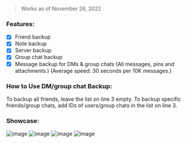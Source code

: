 > Works as of November 26, 2022

### Features:
- [x] Friend backup
- [x] Note backup
- [x] Server backup
- [x] Group chat backup
- [x] Message backup for DMs & group chats (All messages, pins and attachments.) (Average speed: 30 seconds per 10K messages.)

### How to Use DM/group chat Backup:
To backup all friends, leave the list on line 3 empty.
To backup specific friends/group chats, add IDs of users/group chats in the list on line 3.

### Showcase:
![image](https://user-images.githubusercontent.com/109295864/199516750-d7e42b07-fb68-4db5-ab64-d16057c51c1d.png)
![image](https://user-images.githubusercontent.com/109295864/199516632-14dc7b93-6c51-452f-89aa-56f4d8a2a44b.png)
![image](https://user-images.githubusercontent.com/109295864/199516695-a70fe22c-54b6-4821-97d5-3a076522f44a.png)
![image](https://user-images.githubusercontent.com/109295864/199516405-9d67a788-b31e-4a63-a553-ff0441ff7b7b.png)
